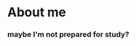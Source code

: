 # About me

### maybe I'm not prepared for study? 
  <!-- no  
  <!-- emm
  <!-- I don't know
  Gogogo!
